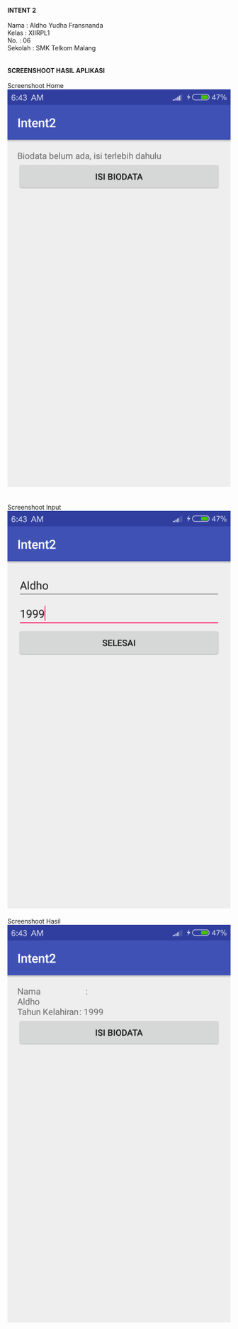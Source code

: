 <b>INTENT 2</b>
<br>
<br>
Nama : Aldho Yudha Fransnanda<br>
Kelas : XIIRPL1<br>
No. : 06<br>
Sekolah : SMK Telkom Malang<br>
<br>
<br><b>SCREENSHOOT HASIL APLIKASI</b>
<br><br>Screenshoot Home<br>
![Gambar](https://raw.githubusercontent.com/Aldhofransnanda/Intent2/master/Intent2%2310%23Home.png)<br>
<br><br>Screenshoot Input<br>
![Gambar](https://raw.githubusercontent.com/Aldhofransnanda/Intent2/master/Intent2%2310%23Input.png)
<br><br>Screenshoot Hasil<br>
![Gambar](https://raw.githubusercontent.com/Aldhofransnanda/Intent2/master/Intent2%2310%23Hasil.png)

